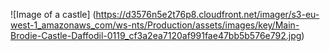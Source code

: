 ![Image of a castle]  (https://d3576n5e2t76p8.cloudfront.net/imager/s3-eu-west-1_amazonaws_com/ws-nts/Production/assets/images/key/Main-Brodie-Castle-Daffodil-0119_cf3a2ea7120af991fae47bb5b576e792.jpg)
